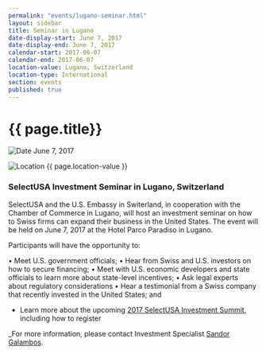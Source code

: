 ```yaml
---
permalink: "events/lugano-seminar.html"
layout: sidebar
title: Seminar in Lugano
date-display-start: June 7, 2017
date-display-end: June 7, 2017
calendar-start: 2017-06-07
calendar-end: 2017-06-07
location-value: Lugano, Switzerland
location-type: International
section: events
published: true
---
```


# {{ page.title}}

![Date](https://google.github.io/material-design-icons/action/svg/design/ic_event_24px.svg "Date") June 7, 2017

![Location](http://google.github.io/material-design-icons/social/svg/design/ic_location_city_24px.svg "Location") {{ page.location-value }}

### SelectUSA Investment Seminar in Lugano, Switzerland

SelectUSA and the U.S. Embassy in Switerland, in cooperation with the Chamber of Commerce in Lugano, will host an investment seminar on how to Swiss firms can expand their business in the United States. The event will be held on June 7, 2017 at the Hotel Parco Paradiso in Lugano.

Participants will have the opportunity to:

•	Meet U.S. government officials;
•	Hear from Swiss and U.S. investors on how to secure financing;
•	Meet with U.S. economic developers and state officials to learn more about state-level incentives;
•	Ask legal experts about regulatory considerations
•	Hear a testimonial from a Swiss company that recently invested in the United States; and
* Learn more about the upcoming [2017 SelectUSA Investment Summit](http://www.selectusasummit.us/), including how to register

_For more information, please contact Investment Specialist [Sandor Galambos](mailto:sandor.galambos@trade.gov).
